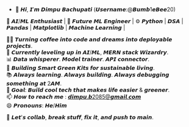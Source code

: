 - 👋 𝙃𝙞, 𝙄’𝙢 𝘿𝙞𝙢𝙥𝙪 𝘽𝙖𝙘𝙝𝙪𝙥𝙖𝙩𝙞 (𝙐𝙨𝙚𝙧𝙣𝙖𝙢𝙚:@𝘽𝙪𝙢𝙗1𝙚𝘽𝙚𝙚20)

🚀 𝘼𝙄/𝙈𝙇 𝙀𝙣𝙩𝙝𝙪𝙨𝙞𝙖𝙨𝙩 | 🧠 𝙁𝙪𝙩𝙪𝙧𝙚 𝙈𝙇 𝙀𝙣𝙜𝙞𝙣𝙚𝙚𝙧 | ⚙️ 𝙋𝙮𝙩𝙝𝙤𝙣 | 𝘿𝙎𝘼 | 𝙋𝙖𝙣𝙙𝙖𝙨 | 𝙈𝙖𝙩𝙥𝙡𝙤𝙩𝙡𝙞𝙗 | 𝙈𝙖𝙘𝙝𝙞𝙣𝙚 𝙇𝙚𝙖𝙧𝙣𝙞𝙣𝙜 |

👨‍💻 𝙏𝙪𝙧𝙣𝙞𝙣𝙜 𝙘𝙤𝙛𝙛𝙚𝙚 𝙞𝙣𝙩𝙤 𝙘𝙤𝙙𝙚 𝙖𝙣𝙙 𝙙𝙧𝙚𝙖𝙢𝙨 𝙞𝙣𝙩𝙤 𝙙𝙚𝙥𝙡𝙤𝙮𝙖𝙗𝙡𝙚 𝙥𝙧𝙤𝙟𝙚𝙘𝙩𝙨.  
🌱 𝘾𝙪𝙧𝙧𝙚𝙣𝙩𝙡𝙮 𝙡𝙚𝙫𝙚𝙡𝙞𝙣𝙜 𝙪𝙥 𝙞𝙣 𝘼𝙄/𝙈𝙇, 𝙈𝙀𝙍𝙉 𝙨𝙩𝙖𝙘𝙠 𝙒𝙞𝙯𝙖𝙧𝙙𝙧𝙮.  
📊 𝘿𝙖𝙩𝙖 𝙬𝙝𝙞𝙨𝙥𝙚𝙧𝙚𝙧. 𝙈𝙤𝙙𝙚𝙡 𝙩𝙧𝙖𝙞𝙣𝙚𝙧. 𝘼𝙋𝙄 𝙘𝙤𝙣𝙣𝙚𝙘𝙩𝙤𝙧.  
💼 𝘽𝙪𝙞𝙡𝙙𝙞𝙣𝙜 𝙎𝙢𝙖𝙧𝙩 𝙂𝙧𝙚𝙚𝙣 𝙆𝙞𝙩𝙨 𝙛𝙤𝙧 𝙨𝙪𝙨𝙩𝙖𝙞𝙣𝙖𝙗𝙡𝙚 𝙡𝙞𝙫𝙞𝙣𝙜.  
📚 𝘼𝙡𝙬𝙖𝙮𝙨 𝙡𝙚𝙖𝙧𝙣𝙞𝙣𝙜. 𝘼𝙡𝙬𝙖𝙮𝙨 𝙗𝙪𝙞𝙡𝙙𝙞𝙣𝙜. 𝘼𝙡𝙬𝙖𝙮𝙨 𝙙𝙚𝙗𝙪𝙜𝙜𝙞𝙣𝙜 𝙨𝙤𝙢𝙚𝙩𝙝𝙞𝙣𝙜 𝙖𝙩 2𝘼𝙈.  
🎯 𝙂𝙤𝙖𝙡: 𝘽𝙪𝙞𝙡𝙙 𝙘𝙤𝙤𝙡 𝙩𝙚𝙘𝙝 𝙩𝙝𝙖𝙩 𝙢𝙖𝙠𝙚𝙨 𝙡𝙞𝙛𝙚 𝙚𝙖𝙨𝙞𝙚𝙧 & 𝙜𝙧𝙚𝙚𝙣𝙚𝙧.  
📫 𝙃𝙤𝙬 𝙩𝙤 𝙧𝙚𝙖𝙘𝙝 𝙢𝙚 : 𝙙𝙞𝙢𝙥𝙪.𝙗2085@𝙜𝙢𝙖𝙞𝙡.𝙘𝙤𝙢  
😄 𝙋𝙧𝙤𝙣𝙤𝙪𝙣𝙨: 𝙃𝙚/𝙃𝙞𝙢

💬 𝙇𝙚𝙩'𝙨 𝙘𝙤𝙡𝙡𝙖𝙗, 𝙗𝙧𝙚𝙖𝙠 𝙨𝙩𝙪𝙛𝙛, 𝙛𝙞𝙭 𝙞𝙩, 𝙖𝙣𝙙 𝙥𝙪𝙨𝙝 𝙩𝙤 𝙢𝙖𝙞𝙣.




<!---
Bumb1eBee20/Bumb1eBee20 is a ✨ special ✨ repository because its `README.md` (this file) appears on your GitHub profile.
You can click the Preview link to take a look at your changes.
--->
